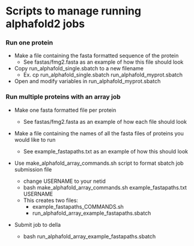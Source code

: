 # Scripts to manage running alphafold2 jobs

### Run one protein

- Make a file containing the fasta formatted sequence of the protein
  -  See fastas/fmg2.fasta as an example of how this file should look
- Copy run_alphafold_single.sbatch to a new filename
  - Ex. cp run_alphafold_single.sbatch run_alphafold_myprot.sbatch
- Open and modify variables in run_alphafold_myprot.sbatch 

### Run multiple proteins with an array job

- Make one fasta formatted file per protein
  -  See fastas/fmg2.fasta as an example of how each file should look

- Make a file containing the names of all the fasta files of proteins you would like to run
  - See example_fastapaths.txt as an example of how this should look

- Use make_alphafold_array_commands.sh script to format sbatch job submission file 
  - change USERNAME to your netid
  - bash make_alphafold_array_commands.sh example_fastapaths.txt USERNAME
  - This creates two files:
    - example_fastapaths_COMMANDS.sh
    - run_alphafold_array_example_fastapaths.sbatch
- Submit job to della
  - bash run_alphafold_array_example_fastapaths.sbatch
